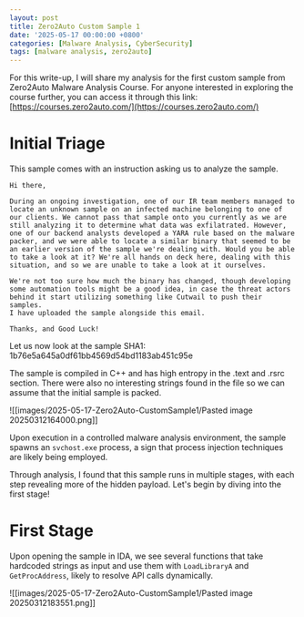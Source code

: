```yaml
---
layout: post
title: Zero2Auto Custom Sample 1
date: '2025-05-17 00:00:00 +0800'
categories: [Malware Analysis, CyberSecurity]
tags: [malware analysis, zero2auto]
---
```


For this write-up, I will share my analysis for the first custom sample from Zero2Auto Malware Analysis Course. For anyone interested in exploring the course further, you can access it through this link: [https://courses.zero2auto.com/](https://courses.zero2auto.com/)

# Initial Triage

This sample comes with an instruction asking us to analyze the sample.

```
Hi there,  
  
During an ongoing investigation, one of our IR team members managed to locate an unknown sample on an infected machine belonging to one of our clients. We cannot pass that sample onto you currently as we are still analyzing it to determine what data was exfilatrated. However, one of our backend analysts developed a YARA rule based on the malware packer, and we were able to locate a similar binary that seemed to be an earlier version of the sample we're dealing with. Would you be able to take a look at it? We're all hands on deck here, dealing with this situation, and so we are unable to take a look at it ourselves.  

We're not too sure how much the binary has changed, though developing some automation tools might be a good idea, in case the threat actors behind it start utilizing something like Cutwail to push their samples.  
I have uploaded the sample alongside this email.  
  
Thanks, and Good Luck!

```

Let us now look at the sample
SHA1: 1b76e5a645a0df61bb4569d54bd1183ab451c95e

The sample is compiled in C++ and has high entropy in the .text and .rsrc section. There were also no interesting strings found in the file so we can assume that the initial sample is packed. 

![[images/2025-05-17-Zero2Auto-CustomSample1/Pasted image 20250312164000.png]]

Upon execution in a controlled malware analysis environment, the sample spawns an  `svchost.exe` process, a sign that process injection techniques are likely being employed. 

Through analysis, I found that this sample runs in multiple stages, with each step revealing more of the hidden payload. Let's begin by diving into the first stage!

# First Stage 

Upon opening the sample in IDA, we see several functions that take hardcoded strings as input and use them with `LoadLibraryA` and `GetProcAddress`, likely to resolve API calls dynamically.

![[images/2025-05-17-Zero2Auto-CustomSample1/Pasted image 20250312183551.png]]
